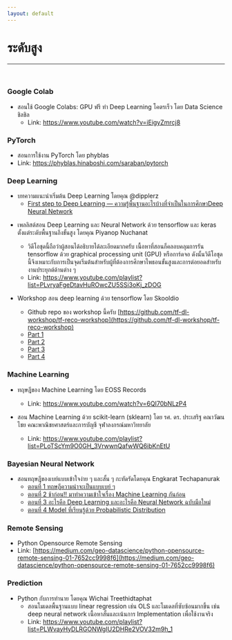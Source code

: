 ```yaml
---
layout: default
---
```


# ระดับสูง

---

<br>

### **Google Colab**

- สอนใช้ Google Colabs: GPU ฟรี ทำ Deep Learning โคตรเร็ว โดย Data Science ชิลชิล
  - Link: https://www.youtube.com/watch?v=iEigyZmrcj8

### **PyTorch**

- สอนการใช้งาน PyTorch โดย phyblas
- Link: <https://phyblas.hinaboshi.com/saraban/pytorch>

### **Deep Learning**

- บทความแนะนำเริ่มต้น Deep Learning โดยคุณ @dipplerz
  - [First step to Deep Learning — ความรู้พื้นฐานอะไรบ้างที่จำเป็นในการศึกษาDeep Neural Network][first-step-deep-learning]

[first-step-deep-learning]: https://medium.com/@dopplerz/first-step-to-deep-learning-%E0%B8%84%E0%B8%A7%E0%B8%B2%E0%B8%A1%E0%B8%A3%E0%B8%B9%E0%B9%89%E0%B8%9E%E0%B8%B7%E0%B9%89%E0%B8%99%E0%B8%90%E0%B8%B2%E0%B8%99%E0%B8%AD%E0%B8%B0%E0%B9%84%E0%B8%A3%E0%B8%9A%E0%B9%89%E0%B8%B2%E0%B8%87%E0%B8%97%E0%B8%B5%E0%B9%88%E0%B8%88%E0%B8%B3%E0%B9%80%E0%B8%9B%E0%B9%87%E0%B8%99%E0%B9%83%E0%B8%99%E0%B8%81%E0%B8%B2%E0%B8%A3%E0%B8%A8%E0%B8%B6%E0%B8%81%E0%B8%A9%E0%B8%B2deep-neural-network-15f11b27882a

- เพลลิสต์สอน Deep Learning และ Neural Network ด้วย tensorflow และ keras ตั้งแต่ระดับพื้นฐานถึงขั้นสูง โดยคุณ Piyanop Nuchanat 
  - วิดีโอชุดนี้ถือว่าผู้สอนได้อธิบายได้ละเอียดมากครับ เนื้อหาที่สอนก็คลอบคลุมการรัน tensorflow ด้วย graphical processing unit (GPU) หรือการ์ดจอ ดังนั้นวิดีโอชุดนี้จึงเหมาะกับการเป็นจุดเริ่มต้นสำหรับผู้ที่ต้องการศึกษาไพธอนขั้นสูงและการต่อยอดสำหรับงานประยุกต์ด้านต่าง ๆ 
  - Link: <https://www.youtube.com/playlist?list=PLvryaFgeDtavHuROwcZU5SSi3oKj_zDOG>

- Workshop สอน deep learning ด้วย tensorflow โดย Skooldio
  - Github repo ของ workshop นี้ครับ [https://github.com/tf-dl-workshop/tf-reco-workshop](https://github.com/tf-dl-workshop/tf-reco-workshop)
  - [Part 1](https://www.youtube.com/watch?v=UzIY4Jz9wa8)
  - [Part 2](https://www.youtube.com/watch?v=7sIbuzbB2e4)
  - [Part 3](https://www.youtube.com/watch?v=QVA7pxTu8VI)
  - [Part 4](https://www.youtube.com/watch?v=KLWMoSxF85o)

### **Machine Learning**

- ทฤษฎีของ Machine Learning โดย EOSS Records
  - Link: <https://www.youtube.com/watch?v=6QI70bNLzP4>

- สอน Machine Learning ด้วย scikit-learn (sklearn) โดย รศ. ดร. ประเสริฐ คณาวัฒนไชย คณะพาณิชยศาสตร์และการบัญชี จุฬาลงกรณ์มหาวิทยาลัย
  - Link: <https://www.youtube.com/playlist?list=PLoTScYm9O0GH_3VrwwnQafwWQ6ibKnEtU>

### **Bayesian Neural Network**

- สอนทฤษฎีของเบย์แบบเข้าใจง่าย ๆ และสั้น ๆ กะทัดรัดโดยคุณ Engkarat Techapanurak
  - [ตอนที่ 1 ทฤษฎีความน่าจะเป็นแบบเบย์ ๆ](https://goo.gl/DkC22U)
  - [ตอนที่ 2 ช้าก่อน!! มาทำความเข้าใจเรื่อง Machine Learning กันก่อน](https://goo.gl/2vEHKm)
  - [ตอนที่ 3 อะไรคือ Deep Learning และอะไรคือ Neural Network ฉบับมือใหม่](https://goo.gl/yjTsLs)
  - [ตอนที่ 4 Model ที่เรียนรู้ด้วย Probabilistic Distribution](https://goo.gl/UM3bDD)

### **Remote Sensing**

- Python Opensource Remote Sensing
- Link: [https://medium.com/geo-datascience/python-opensource-remote-sensing-01-7652cc9998f6](https://medium.com/geo-datascience/python-opensource-remote-sensing-01-7652cc9998f6)

### **Prediction**

- Python กับการทำนาย โดยคุณ Wichai Treethidtaphat
  - สอนโมเดลพื้นฐานแบบ linear regression เช่น OLS และโมเดลที่ซับซ้อนมากขึ้น เช่น deep neural network
เนื้อหาสั้นและเน้นการ Implementation เพื่อใช้งานจริง
  - Link: <https://www.youtube.com/playlist?list=PLWvayHyDLRGONWgIU2DHRe2VOV32m9h_1>
  